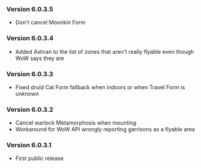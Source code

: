### Version 6.0.3.5

* Don't cancel Moonkin Form

### Version 6.0.3.4

* Added Ashran to the list of zones that aren't really flyable even though WoW says they are

### Version 6.0.3.3

* Fixed druid Cat Form fallback when indoors or when Travel Form is unknown

### Version 6.0.3.2

* Cancel warlock Metamorphosis when mounting
* Workaround for WoW API wrongly reporting garrisons as a flyable area

### Version 6.0.3.1

* First public release
